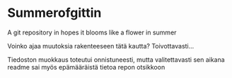 # Summerofgittin
A git repository in hopes it blooms like a flower in summer

Voinko ajaa muutoksia rakenteeseen tätä kautta? Toivottavasti...

Tiedoston muokkaus toteutui onnistuneesti, mutta valitettavasti sen aikana readme sai myös epämääräistä tietoa repon otsikkoon

